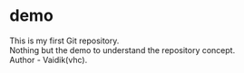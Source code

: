 # demo
This is my first Git repository.
<br>
Nothing but the demo to understand the repository concept.
<br>
Author - Vaidik(vhc).
